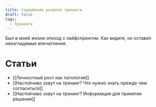 ```yaml
---
title: Содержание раздела тренинги
draft: false
tags:
  - Тренинги
---
```

Был в моей жизни эпизод с лайфспрингом. Как видите, он оставил неизгладимые впечатления.
# Статьи

- [[Личностный рост как патология]]
- [[Настойчиво зовут на тренинг? Что нужно знать прежде чем согласиться]]
- [[Hастойчиво зовут на тренинг? Информация для принятия решения]]
